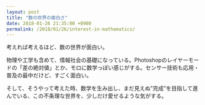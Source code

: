 ```yaml
---
layout: post
title: "数の世界の面白さ"
date: 2018-01-26 21:35:00 +0900
permalink: /2018/01/26/interest-in-mathematics/
---
```


考えれば考えるほど、数の世界が面白い。

物理や工学も含めて、情報社会の基礎になっている。Photoshopのレイヤーモードの「差の絶対値」とか、モロに数学っぽい感じがする。センサー技術も応用・普及の最中だけど、すごく面白い。

そして、そうやって考えた時、数学を生み出し、まだ見えぬ"完成"を目指して進んでいる、この不条理な世界を、少しだけ愛せるような気がする。
